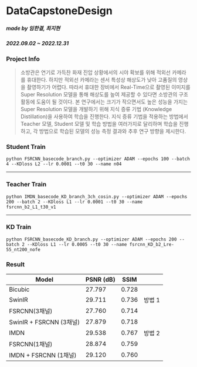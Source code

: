 # DataCapstoneDesign
##### made by 임한결, 최지현
##### 2022.09.02 ~ 2022.12.31

### Project Info
> 소방관은 연기로 가득찬 화재 진압 상황에서의 시야 확보를 위해 적외선 카메라를 휴대한다. 하지만 적외선 카메라는 센서 특성상 해상도가 낮아 고품질의 영상을 촬영하기가 어렵다. 따라서 휴대한 장비에서 Real-Time으로 촬영된 이미지를 Super Resolution 모델을 통해 해상도를 높여 제공할 수 있다면 소방관의 구조 활동에 도움이 될 것이다. 본 연구에서는 크기가 작으면서도 높은 성능을 가지는 Super Resolution 모델을 개발하기 위해 지식 증류 기법 (Knowledge Distillation)을 사용하여 학습을 진행한다. 지식 증류 기법을 적용하는 방법에서 Teacher 모델, Student 모델 및 학습 방법을 여러가지로 달리하며 학습을 진행하고, 각 방법으로 학습된 모델의 성능 측정 결과와 추후 연구 방향을 제시한다.


### Student Train
`python FSRCNN_basecode_branch.py --optimizer ADAM --epochs 100 --batch 4 --KDloss L2 --lr 0.0001 --t0 30 --name n04`

***
### Teacher Train
`python IMDN_basecode_KD_branch_3ch_cosin.py --optimizer ADAM --epochs 200 --batch 2 --KDloss L1 --lr 0.0001 --t0 30 --name fsrcnn_b2_L1_t30_v1`

***
### KD Train
`python FSRCNN_basecode_KD_branch.py --optimizer ADAM --epochs 200 --batch 2 --KDloss L1 --lr 0.0005 --t0 30 --name fsrcnn_KD_b2_Lre-55_nt200_nofe`

### Result
|Model|PSNR (dB)|SSIM| |
|------|---|---|---|
|Bicubic|27.797|0.728| |
|SwinIR|29.711|0.736|방법 1|
|FSRCNN(3채널)|27.760|0.714| |
|SwinIR + FSRCNN (3채널)|27.879|0.718| |
|IMDN|29.538|0.767|방법 2|
|FSRCNN(1채널)|28.874|0.759| |
|IMDN + FSRCNN (1채널)|29.120|0.760| |
